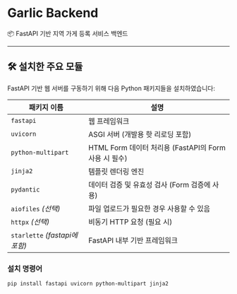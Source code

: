 # Garlic Backend

📦 FastAPI 기반 지역 가게 등록 서비스 백엔드

---

## 🛠️ 설치한 주요 모듈

FastAPI 기반 웹 서버를 구동하기 위해 다음 Python 패키지들을 설치하였습니다:

| 패키지 이름           | 설명 |
|------------------------|------|
| `fastapi`              | 웹 프레임워크 |
| `uvicorn`              | ASGI 서버 (개발용 핫 리로딩 포함) |
| `python-multipart`     | HTML Form 데이터 처리용 (FastAPI의 Form 사용 시 필수) |
| `jinja2`               | 템플릿 렌더링 엔진 |
| `pydantic`             | 데이터 검증 및 유효성 검사 (Form 검증에 사용) |
| `aiofiles` *(선택)*    | 파일 업로드가 필요한 경우 사용할 수 있음 |
| `httpx` *(선택)*       | 비동기 HTTP 요청 (필요 시) |
| `starlette` *(fastapi에 포함)* | FastAPI 내부 기반 프레임워크 |

### 설치 명령어
```bash
pip install fastapi uvicorn python-multipart jinja2
